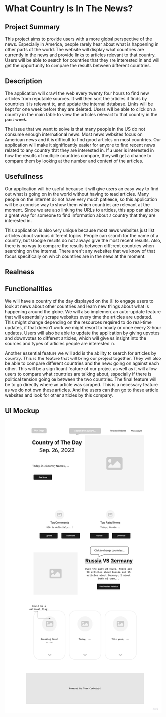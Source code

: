 # What Country Is In The News?

## Project Summary
This project aims to provide users with a more global perspective of the news. Especially in America, people rarely hear about what is happening in other parts of the world. The website will display what countries are currently in the news and provide links to articles relevant to that country. Users will be able to search for countries that they are interested in and will get the opportunity to compare the results between different countries. 

## Description
The application will crawl the web every twenty four hours to find new articles from reputable sources. It will then sort the articles it finds by countries it is relevant to, and update the internal database. Links will be kept for one week before they are deleted. Users will be able to click on a country in the main table to view the articles relevant to that country in the past week.

The issue that we want to solve is that many people in the US do not consume enough international news. Most news websites focus on American news and it is difficult to find good articles on most countries. Our application will make it significantly easier for anyone to find recent news related to any country that they are interested in. If a user is interested in how the results of multiple countries compare, they will get a chance to compare them by looking at the number and content of the articles. 

## Usefullness
Our application will be useful because it will give users an easy way to find out what is going on in the world without having to read articles. Many people on the internet do not have very much patience, so this application will be a concise way to show them which countries are relevant at the moment. Since we are also linking the URLs to articles, this app can also be a great way for someone to find information about a country that they are interested in. 

This application is also very unique because most news websites just list articles about various different topics. People can search for the name of a country, but Google results do not always give the most recent results. Also, there is no way to compare the results between different countries when searching on the internet. There aren't any websites that we know of that focus specifically on which countries are in the news at the moment.

## Realness

## Functionalities
We will have a country of the day displayed on the UI to engage users to look at news about other countries and learn new things about what is happening around the globe. We will also implement an auto-update feature that will essentially scrape websites every time the articles are updated. This might change depending on the resources required to do real-time updates, if that doesn’t work we might resort to hourly or once every 3-hour updates. Users will also be able to update the application by giving upvotes and downvotes to different articles, which will give us insight into the sources and types of articles people are interested in.

Another essential feature we will add is the ability to search for articles by country. This is the feature that will bring our project together. They will also be able to compare different countries and the news going on against each other. This will be a significant feature of our project as well as it will allow users to compare what countries are talking about, especially if there is political tension going on between the two countries. The final feature will be to go directly where an article was scraped. This is a necessary feature as we do not own these articles. And the users can then go to these article websites and look for other articles by this company.

## UI Mockup
![alt text](https://github.com/cs411-alawini/fa22-cs411-Q-team006-Cowbuddy/blob/main/doc/UI_Mockup.jpg)


